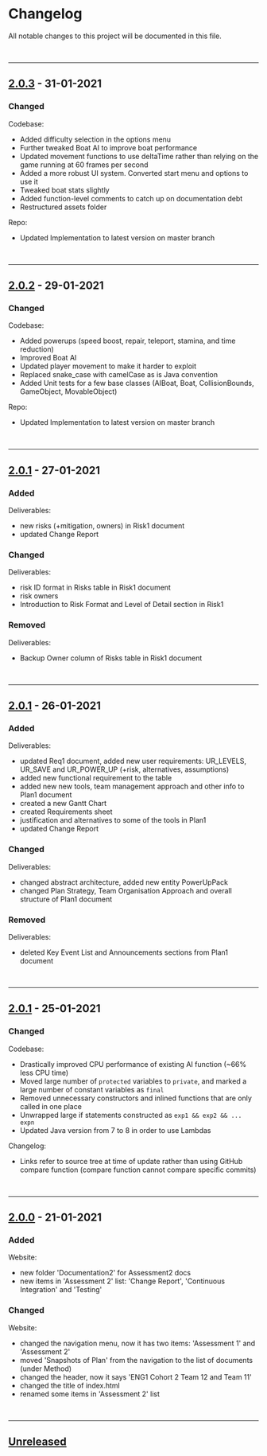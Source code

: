 # Changelog
All notable changes to this project will be documented in this file.

<br><hr>

## [2.0.3] - 31-01-2021
### Changed
Codebase:
- Added difficulty selection in the options menu
- Further tweaked Boat AI to improve boat performance
- Updated movement functions to use deltaTime rather than relying on the game running at 60 frames per second
- Added a more robust UI system.  Converted start menu and options to use it
- Tweaked boat stats slightly
- Added function-level comments to catch up on documentation debt
- Restructured assets folder

Repo:
- Updated Implementation to latest version on master branch

<br><hr>

## [2.0.2] - 29-01-2021
### Changed
Codebase:
- Added powerups (speed boost, repair, teleport, stamina, and time reduction)
- Improved Boat AI
- Updated player movement to make it harder to exploit
- Replaced snake_case with camelCase as is Java convention
- Added Unit tests for a few base classes (AIBoat, Boat, CollisionBounds, GameObject, MovableObject)

Repo:
- Updated Implementation to latest version on master branch

<br><hr>

## [2.0.1] - 27-01-2021
### Added
Deliverables:
- new risks (+mitigation, owners) in Risk1 document
- updated Change Report

### Changed
Deliverables:
- risk ID format in Risks table in Risk1 document
- risk owners
- Introduction to Risk Format and Level of Detail section in Risk1

### Removed
Deliverables:
- Backup Owner column of Risks table in Risk1 document

<br><hr>

## [2.0.1] - 26-01-2021
### Added
Deliverables:
- updated Req1 document, added new user requirements: UR_LEVELS, UR_SAVE and UR_POWER_UP (+risk, alternatives, assumptions)
- added new functional requirement to the table
- added new new tools, team management approach and other info to Plan1 document
- created a new Gantt Chart
- created Requirements sheet
- justification and alternatives to some of the tools in Plan1
- updated Change Report

### Changed
Deliverables:
- changed abstract architecture, added new entity PowerUpPack
- changed Plan Strategy, Team Organisation Approach and overall structure of Plan1 document

### Removed
Deliverables:
- deleted Key Event List and Announcements sections from Plan1 document

<br><hr>

## [2.0.1] - 25-01-2021
### Changed
Codebase:
- Drastically improved CPU performance of existing AI function (~66% less CPU time)
- Moved large number of `protected` variables to `private`, and marked a large number of constant variables as `final`
- Removed unnecessary constructors and inlined functions that are only called in one place
- Unwrapped large if statements constructed as `exp1 && exp2 && ... expn`
- Updated Java version from 7 to 8 in order to use Lambdas

Changelog:
- Links refer to source tree at time of update rather than using GitHub compare function (compare function cannot compare specific commits)

<br><hr>

## [2.0.0] - 21-01-2021
### Added

Website:
- new folder 'Documentation2' for Assessment2 docs
- new items in 'Assessment 2' list: 'Change Report', 'Continuous Integration' and 'Testing'

### Changed

Website:
- changed the navigation menu, now it has two items: 'Assessment 1' and 'Assessment 2'
- moved 'Snapshots of Plan' from the navigation to the list of documents (under Method)
- changed the header, now it says 'ENG1 Cohort 2 Team 12 and Team 11'
- changed the title of index.html
- renamed some items in 'Assessment 2' list

<br><hr>
## [Unreleased]

<!-- Commit source tree links -->
[2.0.3]: https://github.com/ENG1-Team-11/ENG1-Team-12-Implementation/tree/bceb8f5ab2445a0f05dedd75ab7a8a282b2a6aff
[2.0.2]: https://github.com/ENG1-Team-11/ENG1-Team-12/tree/ecec61cbd3cee92f1823d56f530d768ecb813fd4
[2.0.1]: https://github.com/ENG1-Team-11/ENG1-Team-12/tree/c645f195e18970556f9b6d68e353e12a454e3d93
[2.0.0]: https://github.com/ENG1-Team-11/ENG1-Team-12/tree/66afcea8025ad0b71c6617bc653de1f5f76679a8
[Unreleased]: https://github.com/wpw503/ENG1-Team-12/compare/main...ENG1-Team-11:main

